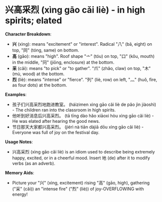 # **兴高采烈 (xìng gāo cǎi liè) - in high spirits; elated**

**Character Breakdown**:  
- **兴** (xìng): means "excitement" or "interest". Radical "八" (bā, eight) on top, "同" (tóng, same) on bottom.  
- **高** (gāo): means "high". Roof shape "亠" (tóu) on top, "口" (kǒu, mouth) in the middle, "冋" (jiōng, enclosure) at the bottom.  
- **采** (cǎi): means "to pick" or "to gather". "爪" (zhǎo, claw) on top, "木" (mù, wood) at the bottom.  
- **烈** (liè): means "intense" or "fierce". "列" (liè, row) on left, "灬" (huǒ, fire, as four dots) at the bottom.

**Examples**:  
- 孩子们兴高采烈地跑进教室。 (háizimen xìng gāo cǎi liè de pǎo jìn jiàoshì) - The children ran into the classroom in high spirits.  
- 他听到好消息后兴高采烈。 (tā tīng dào hǎo xiāoxi hòu xìng gāo cǎi liè) - He was elated after hearing the good news.  
- 节日那天大家都兴高采烈。 (jiérì nà tiān dàjiā dōu xìng gāo cǎi liè) - Everyone was full of joy on the festival day.

**Usage Notes**:  
- 兴高采烈 (xìng gāo cǎi liè) is an idiom used to describe being extremely happy, excited, or in a cheerful mood. Insert 地 (de) after it to modify verbs (as an adverb).

**Memory Aids**:  
- Picture your "兴" (xìng, excitement) rising "高" (gāo, high), gathering ("采" (cǎi)) an "intense fire" ("烈" (liè)) of joy-OVERFLOWING with energy!